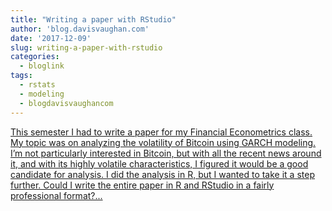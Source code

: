 ```yaml
---
title: "Writing a paper with RStudio"
author: 'blog.davisvaughan.com'
date: '2017-12-09'
slug: writing-a-paper-with-rstudio
categories:
  - bloglink
tags:
  - rstats
  - modeling
  - blogdavisvaughancom
---
```


[This semester I had to write a paper for my Financial Econometrics class. My topic was on analyzing the volatility of Bitcoin using GARCH modeling. I’m not particularly interested in Bitcoin, but with all the recent news around it, and with its highly volatile characteristics, I figured it would be a good candidate for analysis. I did the analysis in R, but I wanted to take it a step further. Could I write the entire paper in R and RStudio in a fairly professional format?...<click to read more>](https://blog.davisvaughan.com/post/writing-a-paper-with-rstudio/)

